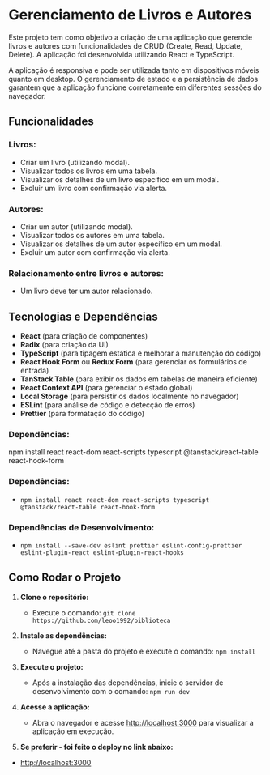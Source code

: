 # Gerenciamento de Livros e Autores

Este projeto tem como objetivo a criação de uma aplicação que gerencie livros e autores com funcionalidades de CRUD (Create, Read, Update, Delete). A aplicação foi desenvolvida utilizando React e TypeScript.

A aplicação é responsiva e pode ser utilizada tanto em dispositivos móveis quanto em desktop. O gerenciamento de estado e a persistência de dados garantem que a aplicação funcione corretamente em diferentes sessões do navegador.

## Funcionalidades

### Livros:
- Criar um livro (utilizando modal).
- Visualizar todos os livros em uma tabela.
- Visualizar os detalhes de um livro específico em um modal.
- Excluir um livro com confirmação via alerta.

### Autores:
- Criar um autor (utilizando modal).
- Visualizar todos os autores em uma tabela.
- Visualizar os detalhes de um autor específico em um modal.
- Excluir um autor com confirmação via alerta.

### Relacionamento entre livros e autores:
- Um livro deve ter um autor relacionado.

## Tecnologias e Dependências

- **React** (para criação de componentes)
- **Radix** (para criação da UI)
- **TypeScript** (para tipagem estática e melhorar a manutenção do código)
- **React Hook Form** ou **Redux Form** (para gerenciar os formulários de entrada)
- **TanStack Table** (para exibir os dados em tabelas de maneira eficiente)
- **React Context API** (para gerenciar o estado global)
- **Local Storage** (para persistir os dados localmente no navegador)
- **ESLint** (para análise de código e detecção de erros)
- **Prettier** (para formatação do código)

### Dependências:

npm install react react-dom react-scripts typescript @tanstack/react-table react-hook-form

### Dependências:

- `npm install react react-dom react-scripts typescript @tanstack/react-table react-hook-form`

### Dependências de Desenvolvimento:

- `npm install --save-dev eslint prettier eslint-config-prettier eslint-plugin-react eslint-plugin-react-hooks`

## Como Rodar o Projeto

1. **Clone o repositório:**
   - Execute o comando: `git clone https://github.com/leoo1992/biblioteca`

2. **Instale as dependências:**
   - Navegue até a pasta do projeto e execute o comando: `npm install`

3. **Execute o projeto:**
   - Após a instalação das dependências, inicie o servidor de desenvolvimento com o comando: `npm run dev`

4. **Acesse a aplicação:**
   - Abra o navegador e acesse [http://localhost:3000](http://localhost:3000) para visualizar a aplicação em execução.

5. **Se preferir - foi feito o deploy no link abaixo:**

- [http://localhost:3000](http://localhost:3000)